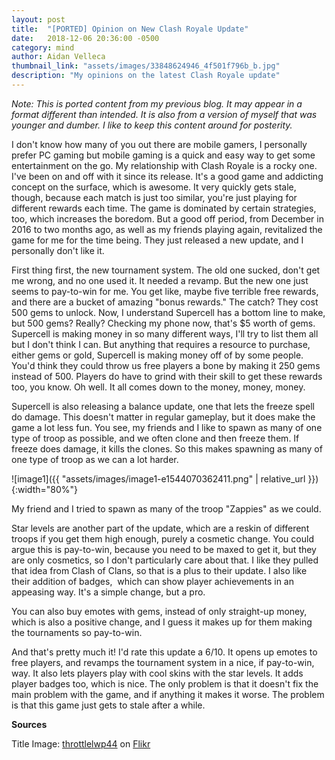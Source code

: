 ```yaml
---
layout: post
title:  "[PORTED] Opinion on New Clash Royale Update"
date:   2018-12-06 20:36:00 -0500
category: mind
author: Aidan Velleca
thumbnail_link: "assets/images/33848624946_4f501f796b_b.jpg"
description: "My opinions on the latest Clash Royale update"
---
```

*Note: This is ported content from my previous blog. It may appear in a format different than intended. It is also from a version of myself that was younger and dumber. I like to keep this content around for posterity.*

I don't know how many of you out there are mobile gamers, I personally prefer PC gaming but mobile gaming is a quick and easy way to get some entertainment on the go. My relationship with Clash Royale is a rocky one. I've been on and off with it since its release. It's a good game and addicting concept on the surface, which is awesome. It very quickly gets stale, though, because each match is just too similar, you're just playing for different rewards each time. The game is dominated by certain strategies, too, which increases the boredom. But a good off period, from December in 2016 to two months ago, as well as my friends playing again, revitalized the game for me for the time being. They just released a new update, and I personally don't like it. 

First thing first, the new tournament system. The old one sucked, don't get me wrong, and no one used it. It needed a revamp. But the new one just seems to pay-to-win for me. You get like, maybe five terrible free rewards, and there are a bucket of amazing "bonus rewards." The catch? They cost 500 gems to unlock. Now, I understand Supercell has a bottom line to make, but 500 gems? Really? Checking my phone now, that's $5 worth of gems. Supercell is making money in so many different ways, I'll try to list them all but I don't think I can. But anything that requires a resource to purchase, either gems or gold, Supercell is making money off of by some people. You'd think they could throw us free players a bone by making it 250 gems instead of 500. Players do have to grind with their skill to get these rewards too, you know. Oh well. It all comes down to the money, money, money. 

Supercell is also releasing a balance update, one that lets the freeze spell do damage. This doesn't matter in regular gameplay, but it does make the game a lot less fun. You see, my friends and I like to spawn as many of one type of troop as possible, and we often clone and then freeze them. If freeze does damage, it kills the clones. So this makes spawning as many of one type of troop as we can a lot harder. 

![image1]({{ "assets/images/image1-e1544070362411.png" | relative_url }}){:width="80%"}  

My friend and I tried to spawn as many of the troop "Zappies" as we could. 

Star levels are another part of the update, which are a reskin of different troops if you get them high enough, purely a cosmetic change. You could argue this is pay-to-win, because you need to be maxed to get it, but they are only cosmetics, so I don't particularly care about that. I like they pulled that idea from Clash of Clans, so that is a plus to their update. I also like their addition of badges,  which can show player achievements in an appeasing way. It's a simple change, but a pro. 

You can also buy emotes with gems, instead of only straight-up money, which is also a positive change, and I guess it makes up for them making the tournaments so pay-to-win. 

And that's pretty much it! I'd rate this update a 6/10. It opens up emotes to free players, and revamps the tournament system in a nice, if pay-to-win, way. It also lets players play with cool skins with the star levels. It adds player badges too, which is nice. The only problem is that it doesn't fix the main problem with the game, and if anything it makes it worse. The problem is that this game just gets to stale after a while. 

**Sources** 

Title Image: [throttlelwp44](https://www.flickr.com/photos/149093392@N07/) on [Flikr](https://www.flickr.com/photos/149093392@N07/33848624946/)